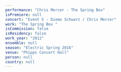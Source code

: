 ```yaml
---
performance: "Chris Mercer - The Spring Box"
isPremiere: null
concert: "Event 5 - Diemo Schwarz / Chris Mercer"
work: "The Spring Box "
isCommission: false
isResidency: false
work_year: "2012"
ensemble: null
season: "Electric Spring 2016"
venue: "Phipps Concert Hall"
person: null
country: null
---
```


